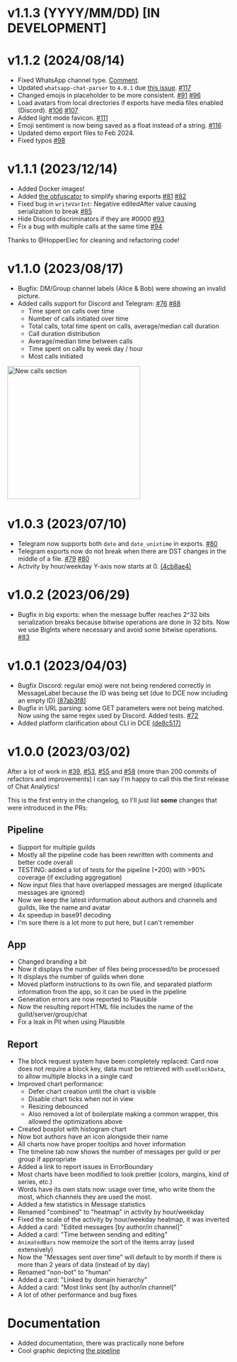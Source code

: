 # v1.1.3 (YYYY/MM/DD) [IN DEVELOPMENT]

# v1.1.2 (2024/08/14)

- Fixed WhatsApp channel type. [Comment](https://github.com/mlomb/chat-analytics/commit/9e25f8bfe3323fc62ce6d7474c3f38d45390358c#r145396724).
- Updated `whatsapp-chat-parser` to `4.0.1` due [this issue](https://github.com/Pustur/whatsapp-chat-parser/issues/256). [#117](https://github.com/mlomb/chat-analytics/issues/117)
- Changed emojis in placeholder to be more consistent. [#91](https://github.com/mlomb/chat-analytics/issues/91) [#96](https://github.com/mlomb/chat-analytics/pull/96)
- Load avatars from local directories if exports have media files enabled (Discord). [#106](https://github.com/mlomb/chat-analytics/issues/106) [#107](https://github.com/mlomb/chat-analytics/pull/107)
- Added light mode favicon. [#111](https://github.com/mlomb/chat-analytics/pull/111)
- Emoji sentiment is now being saved as a float instead of a string. [#116](https://github.com/mlomb/chat-analytics/issues/116)
- Updated demo export files to Feb 2024.
- Fixed typos [#98](https://github.com/mlomb/chat-analytics/pull/98)

# v1.1.1 (2023/12/14)

- Added Docker images!
- Added [the obfuscator](https://chatanalytics.app/obfuscator) to simplify sharing exports [#81](https://github.com/mlomb/chat-analytics/issues/81) [#82](https://github.com/mlomb/chat-analytics/pull/82)
- Fixed bug in `writeVarInt`: Negative editedAfter value causing serialization to break [#85](https://github.com/mlomb/chat-analytics/pull/85)
- Hide Discord discriminators if they are #0000 [#93](https://github.com/mlomb/chat-analytics/pull/93)
- Fix a bug with multiple calls at the same time [#94](https://github.com/mlomb/chat-analytics/pull/94)

Thanks to @HopperElec for cleaning and refactoring code!

# v1.1.0 (2023/08/17)

- Bugfix: DM/Group channel labels (Alice & Bob) were showing an invalid picture.
- Added calls support for Discord and Telegram: [#76](https://github.com/mlomb/chat-analytics/issues/76) [#88](https://github.com/mlomb/chat-analytics/pull/88)
    - Time spent on calls over time
    - Number of calls initiated over time
    - Total calls, total time spent on calls, average/median call duration
    - Call duration distribution
    - Average/median time between calls
    - Time spent on calls by week day / hour
    - Most calls initiated

<img src="https://github.com/mlomb/chat-analytics/assets/5845105/bbf21f1c-4202-4c9a-ab9d-ff3b3c6c199b" width="300" title="New calls section" />

# v1.0.3 (2023/07/10)

- Telegram now supports both `date` and `date_unixtime` in exports. [#80](https://github.com/mlomb/chat-analytics/issues/80)
- Telegram exports now do not break when there are DST changes in the middle of a file. [#79](https://github.com/mlomb/chat-analytics/issues/79) [#80](https://github.com/mlomb/chat-analytics/issues/80)
- Activity by hour/weekday Y-axis now starts at 0. [(4cb8ae4)](https://github.com/mlomb/chat-analytics/commit/4cb8ae4904901e4238c5b5f59e02c6c5040d1d03)

# v1.0.2 (2023/06/29)

- Bugfix in big exports: when the message buffer reaches 2^32 bits serialization breaks because bitwise operations are done in 32 bits. Now we use BigInts where necessary and avoid some bitwise operations. [#83](https://github.com/mlomb/chat-analytics/issues/83)

# v1.0.1 (2023/04/03)

- Bugfix Discord: regular emoji were not being rendered correctly in MessageLabel because the ID was being set (due to DCE now including an empty ID) [(87ab3f8)](https://github.com/mlomb/chat-analytics/commit/87ab3f8df20ea493056f0832d50b1b8661e67fa3)
- Bugfix in URL parsing: some GET parameters were not being matched. Now using the same regex used by Discord. Added tests. [#72](https://github.com/mlomb/chat-analytics/pull/72)
- Added platform clarification about CLI in DCE [(de8c517)](https://github.com/mlomb/chat-analytics/commit/de8c5177fdc1194497a3bdbafd5e476d7f97837e)

# v1.0.0 (2023/03/02)

After a lot of work in [#39](https://github.com/mlomb/chat-analytics/pull/39), [#53](https://github.com/mlomb/chat-analytics/pull/53), [#55](https://github.com/mlomb/chat-analytics/pull/55) and [#58](https://github.com/mlomb/chat-analytics/pull/58) (more than 200 commits of refactors and improvements) I can say I'm happy to call this the first release of Chat Analytics!

This is the first entry in the changelog, so I'll just list **some** changes that were introduced in the PRs:

## Pipeline

- Support for multiple guilds
- Mostly all the pipeline code has been rewritten with comments and better code overall
- TESTING: added a lot of tests for the pipeline (+200) with >90% coverage (if excluding aggregation)
- Now input files that have overlapped messages are merged (duplicate messages are ignored)
- Now we keep the latest information about authors and channels and guilds, like the name and avatar
- 4x speedup in base91 decoding
- I'm sure there is a lot more to put here, but I can't remember

## App

- Changed branding a bit
- Now it displays the number of files being processed/to be processed
- It displays the number of guilds when done
- Moved platform instructions to its own file, and separated platform information from the app, so it can be used in the pipeline
- Generation errors are now reported to Plausible
- Now the resulting report HTML file includes the name of the guild/server/group/chat
- Fix a leak in PII when using Plausible

## Report

- The block request system have been completely replaced: Card now does not require a block key, data must be retrieved with `useBlockData`, to allow multiple blocks in a single card
- Improved chart performance:
  - Defer chart creation until the chart is visible
  - Disable chart ticks when not in view
  - Resizing debounced
  - Also removed a lot of boilerplate making a common wrapper, this allowed the optimizations above
- Created boxplot with histogram chart
- Now bot authors have an icon alongside their name
- All charts now have proper tooltips and hover information
- The timeline tab now shows the number of messages per guild or per group if appropriate
- Added a link to report issues in ErrorBoundary
- Most charts have been modified to look prettier (colors, margins, kind of series, etc.)
- Words have its own stats now: usage over time, who write them the most, which channels they are used the most.
- Added a few statistics in Message statistics
- Renamed "combined" to "heatmap" in activity by hour/weekday
- Fixed the scale of the activity by hour/weekday heatmap, it was inverted
- Added a card: "Edited messages [by author/in channel]"
- Added a card: "Time between sending and editing"
- `AnimatedBars` now memoize the sort of the items array (used extensively)
- Now the "Messages sent over time" will default to by month if there is more than 2 years of data (instead of by day)
- Renamed "non-bot" to "human"
- Added a card: "Linked by domain hierarchy"
- Added a card: "Most links sent [by author/in channel]"
- A lot of other performance and bug fixes

# Documentation

- Added documentation, there was practically none before
- Cool graphic depicting [the pipeline](https://github.com/mlomb/chat-analytics/blob/main/docs/PIPELINE.md)

